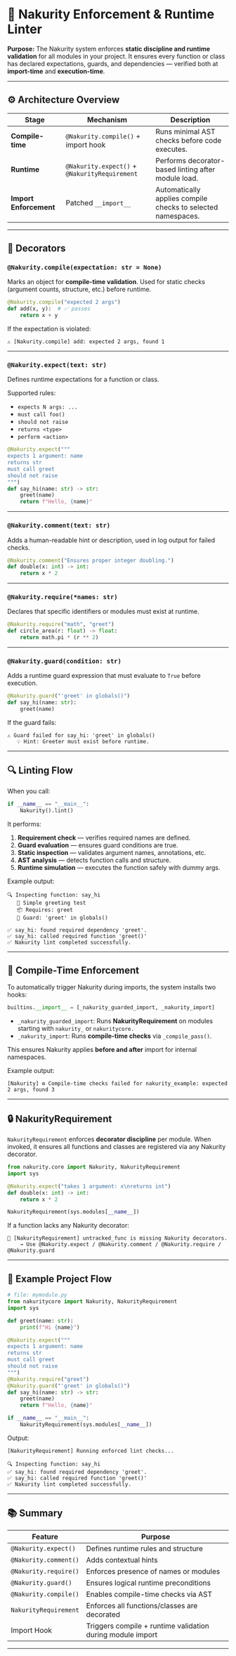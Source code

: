 # 🧠 Nakurity Enforcement & Runtime Linter

**Purpose:**
The Nakurity system enforces **static discipline and runtime validation** for all modules in your project.
It ensures every function or class has declared expectations, guards, and dependencies — verified both at **import-time** and **execution-time**.

---

## ⚙️ Architecture Overview

| Stage                  | Mechanism                                     | Description                                                  |
| ---------------------- | --------------------------------------------- | ------------------------------------------------------------ |
| **Compile-time**       | `@Nakurity.compile()` + import hook           | Runs minimal AST checks before code executes.                |
| **Runtime**            | `@Nakurity.expect()` + `@NakurityRequirement` | Performs decorator-based linting after module load.          |
| **Import Enforcement** | Patched `__import__`                          | Automatically applies compile checks to selected namespaces. |

---

## 🧩 Decorators

### `@Nakurity.compile(expectation: str = None)`

Marks an object for **compile-time validation**.
Used for static checks (argument counts, structure, etc.) before runtime.

```python
@Nakurity.compile("expected 2 args")
def add(x, y):  # ✅ passes
    return x + y
```

If the expectation is violated:

```
⚠️ [Nakurity.compile] add: expected 2 args, found 1
```

---

### `@Nakurity.expect(text: str)`

Defines runtime expectations for a function or class.

Supported rules:

* `expects N args: ...`
* `must call foo()`
* `should not raise`
* `returns <type>`
* `perform <action>`

```python
@Nakurity.expect("""
expects 1 argument: name
returns str
must call greet
should not raise
""")
def say_hi(name: str) -> str:
    greet(name)
    return f"Hello, {name}"
```

---

### `@Nakurity.comment(text: str)`

Adds a human-readable hint or description, used in log output for failed checks.

```python
@Nakurity.comment("Ensures proper integer doubling.")
def double(x: int) -> int:
    return x * 2
```

---

### `@Nakurity.require(*names: str)`

Declares that specific identifiers or modules must exist at runtime.

```python
@Nakurity.require("math", "greet")
def circle_area(r: float) -> float:
    return math.pi * (r ** 2)
```

---

### `@Nakurity.guard(condition: str)`

Adds a runtime guard expression that must evaluate to `True` before execution.

```python
@Nakurity.guard("'greet' in globals()")
def say_hi(name: str):
    greet(name)
```

If the guard fails:

```
⚠️ Guard failed for say_hi: 'greet' in globals()
   💡 Hint: Greeter must exist before runtime.
```

---

## 🔍 Linting Flow

When you call:

```python
if __name__ == "__main__":
    Nakurity().lint()
```

It performs:

1. **Requirement check** — verifies required names are defined.
2. **Guard evaluation** — ensures guard conditions are true.
3. **Static inspection** — validates argument names, annotations, etc.
4. **AST analysis** — detects function calls and structure.
5. **Runtime simulation** — executes the function safely with dummy args.

Example output:

```
🔍 Inspecting function: say_hi
   💬 Simple greeting test
   📦 Requires: greet
   🧩 Guard: 'greet' in globals()

✅ say_hi: found required dependency 'greet'.
✅ say_hi: called required function 'greet()'
✅ Nakurity lint completed successfully.
```

---

## 🧱 Compile-Time Enforcement

To automatically trigger Nakurity during imports, the system installs two hooks:

```python
builtins.__import__ = [_nakurity_guarded_import, _nakurity_import]
```

* `_nakurity_guarded_import`: Runs **NakurityRequirement** on modules starting with `nakurity_` or `nakuritycore.`
* `_nakurity_import`: Runs **compile-time checks** via `_compile_pass()`.

This ensures Nakurity applies **before and after** import for internal namespaces.

Example output:

```
[Nakurity] ⚙️ Compile-time checks failed for nakurity_example: expected 2 args, found 3
```

---

## 🔒 NakurityRequirement

`NakurityRequirement` enforces **decorator discipline** per module.
When invoked, it ensures all functions and classes are registered via any Nakurity decorator.

```python
from nakurity.core import Nakurity, NakurityRequirement
import sys

@Nakurity.expect("takes 1 argument: x\nreturns int")
def double(x: int) -> int:
    return x * 2

NakurityRequirement(sys.modules[__name__])
```

If a function lacks any Nakurity decorator:

```
🚫 [NakurityRequirement] untracked_func is missing Nakurity decorators.
    → Use @Nakurity.expect / @Nakurity.comment / @Nakurity.require / @Nakurity.guard
```

---

## 🧠 Example Project Flow

```python
# file: mymodule.py
from nakuritycore import Nakurity, NakurityRequirement
import sys

def greet(name: str):
    print(f"Hi {name}")

@Nakurity.expect("""
expects 1 argument: name
returns str
must call greet
should not raise
""")
@Nakurity.require("greet")
@Nakurity.guard("'greet' in globals()")
def say_hi(name: str) -> str:
    greet(name)
    return f"Hello, {name}"

if __name__ == "__main__":
    NakurityRequirement(sys.modules[__name__])
```

Output:

```
[NakurityRequirement] Running enforced lint checks...

🔍 Inspecting function: say_hi
✅ say_hi: found required dependency 'greet'.
✅ say_hi: called required function 'greet()'
✅ Nakurity lint completed successfully.
```

---

## 📚 Summary

| Feature               | Purpose                                                    |
| --------------------- | ---------------------------------------------------------- |
| `@Nakurity.expect()`  | Defines runtime rules and structure                        |
| `@Nakurity.comment()` | Adds contextual hints                                      |
| `@Nakurity.require()` | Enforces presence of names or modules                      |
| `@Nakurity.guard()`   | Ensures logical runtime preconditions                      |
| `@Nakurity.compile()` | Enables compile-time checks via AST                        |
| `NakurityRequirement` | Enforces all functions/classes are decorated               |
| Import Hook           | Triggers compile + runtime validation during module import |

---